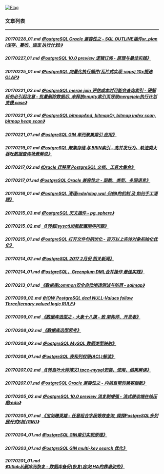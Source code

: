 <a rel=nofollow href=http://info.flagcounter.com/h9V1  ><img src=http://s03.flagcounter.com/count/h9V1/bg_FFFFFF/txt_000000/border_CCCCCC/columns_2/maxflags_12/viewers_0/labels_0/pageviews_0/flags_0/  alt=Flag Counter  border=0  ></a>
### 文章列表  
----  
##### 20170228_01.md   [《PostgreSQL Oracle 兼容性之 - SQL OUTLINE插件sr_plan (保存、篡改、固定 执行计划)》](20170228_01.md)  
##### 20170227_01.md   [《PostgreSQL 10.0 preview 逻辑订阅 - 原理与最佳实践》](20170227_01.md)  
##### 20170225_01.md   [《PostgreSQL 向量化执行插件(瓦片式实现-vops) 10x提速OLAP》](20170225_01.md)  
##### 20170221_03.md   [《PostgreSQL merge join 评估成本时可能会查询索引 - 硬解析务必引起注意 - 批量删除数据后, 未释放empty索引页导致mergejoin执行计划变慢 case》](20170221_03.md)  
##### 20170221_02.md   [《PostgreSQL bitmapAnd, bitmapOr, bitmap index scan, bitmap heap scan》](20170221_02.md)  
##### 20170221_01.md   [《PostgreSQL GIN 单列聚集索引 应用》](20170221_01.md)  
##### 20170219_01.md   [《PostgreSQL 聚集存储 与 BRIN索引 - 高并发行为、轨迹类大吞吐数据查询场景解说》](20170219_01.md)  
##### 20170217_02.md   [《Oracle 迁移至 PostgreSQL 文档、工具大集合》](20170217_02.md)  
##### 20170217_01.md   [《PostgreSQL Oracle 兼容性之 - 函数、类型、多国语言》](20170217_01.md)  
##### 20170216_01.md   [《PostgreSQL 清理redo(xlog,wal,归档)的机制 及 如何手工清理》](20170216_01.md)  
##### 20170215_03.md   [《PostgreSQL 天文插件 - pg_sphere》](20170215_03.md)  
##### 20170215_02.md   [《[转载]sysctl加载配置顺序问题》](20170215_02.md)  
##### 20170215_01.md   [《PostgreSQL 打开文件句柄优化 - 百万以上实体对象初始化优化》](20170215_01.md)  
##### 20170214_02.md   [《PostgreSQL 2017 2月份 相关新闻》](20170214_02.md)  
##### 20170214_01.md   [《PostgreSQL、Greenplum DML合并操作 最佳实践》](20170214_01.md)  
##### 20170213_01.md   [《数据库common安全自动渗透测试与防范 - sqlmap》](20170213_01.md)  
##### 20170209_02.md   [《HOW PostgreSQL deal NULL-Values follow Three|ternary valued logic RULE》](20170209_02.md)  
##### 20170209_01.md   [《数据库选型之 - 大象十八摸 - 致 架构师、开发者》](20170209_01.md)  
##### 20170208_03.md   [《数据库选型思考》](20170208_03.md)  
##### 20170208_02.md   [《PostgreSQL MySQL 数据类型映射》](20170208_02.md)  
##### 20170208_01.md   [《PostgreSQL 表和列权限(ACL)解读》](20170208_01.md)  
##### 20170207_02.md   [《[转自叶大师博文] tpcc-mysql安装、使用、结果解读》](20170207_02.md)  
##### 20170207_01.md   [《PostgreSQL Oracle 兼容性之 - 内核自带的兼容函数》](20170207_01.md)  
##### 20170205_02.md   [《PostgreSQL 10.0 preview 流复制增强 - 流式接收端在线压缩redo》](20170205_02.md)  
##### 20170205_01.md   [《宝剑赠英雄 - 任意组合字段等效查询, 探探PostgreSQL多列展开式B树 (GIN)》](20170205_01.md)  
##### 20170204_01.md   [《PostgreSQL GIN索引实现原理》](20170204_01.md)  
##### 20170203_01.md   [《PostgreSQL GIN multi-key search 优化》](20170203_01.md)  
##### 20170201_01.md   [《Gitlab从删库到恢复 - 数据库备份\恢复\容灾\HA的靠谱姿势》](20170201_01.md)  
